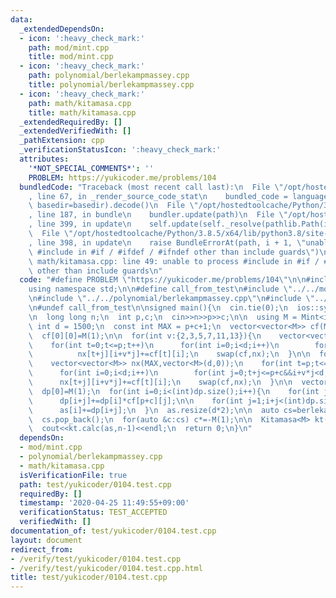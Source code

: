 ```yaml
---
data:
  _extendedDependsOn:
  - icon: ':heavy_check_mark:'
    path: mod/mint.cpp
    title: mod/mint.cpp
  - icon: ':heavy_check_mark:'
    path: polynomial/berlekampmassey.cpp
    title: polynomial/berlekampmassey.cpp
  - icon: ':heavy_check_mark:'
    path: math/kitamasa.cpp
    title: math/kitamasa.cpp
  _extendedRequiredBy: []
  _extendedVerifiedWith: []
  _pathExtension: cpp
  _verificationStatusIcon: ':heavy_check_mark:'
  attributes:
    '*NOT_SPECIAL_COMMENTS*': ''
    PROBLEM: https://yukicoder.me/problems/104
  bundledCode: "Traceback (most recent call last):\n  File \"/opt/hostedtoolcache/Python/3.8.5/x64/lib/python3.8/site-packages/onlinejudge_verify/documentation/build.py\"\
    , line 67, in _render_source_code_stat\n    bundled_code = language.bundle(stat.path,\
    \ basedir=basedir).decode()\n  File \"/opt/hostedtoolcache/Python/3.8.5/x64/lib/python3.8/site-packages/onlinejudge_verify/languages/cplusplus.py\"\
    , line 187, in bundle\n    bundler.update(path)\n  File \"/opt/hostedtoolcache/Python/3.8.5/x64/lib/python3.8/site-packages/onlinejudge_verify/languages/cplusplus_bundle.py\"\
    , line 399, in update\n    self.update(self._resolve(pathlib.Path(included), included_from=path))\n\
    \  File \"/opt/hostedtoolcache/Python/3.8.5/x64/lib/python3.8/site-packages/onlinejudge_verify/languages/cplusplus_bundle.py\"\
    , line 398, in update\n    raise BundleErrorAt(path, i + 1, \"unable to process\
    \ #include in #if / #ifdef / #ifndef other than include guards\")\nonlinejudge_verify.languages.cplusplus_bundle.BundleErrorAt:\
    \ math/kitamasa.cpp: line 49: unable to process #include in #if / #ifdef / #ifndef\
    \ other than include guards\n"
  code: "#define PROBLEM \"https://yukicoder.me/problems/104\"\n\n#include<bits/stdc++.h>\n\
    using namespace std;\n\n#define call_from_test\n#include \"../../mod/mint.cpp\"\
    \n#include \"../../polynomial/berlekampmassey.cpp\"\n#include \"../../math/kitamasa.cpp\"\
    \n#undef call_from_test\n\nsigned main(){\n  cin.tie(0);\n  ios::sync_with_stdio(0);\n\
    \n  long long n;\n  int p,c;\n  cin>>n>>p>>c;\n\n  using M = Mint<int>;\n\n  const\
    \ int d = 1500;\n  const int MAX = p+c+1;\n  vector<vector<M>> cf(MAX,vector<M>(d,0));\n\
    \  cf[0][0]=M(1);\n\n  for(int v:{2,3,5,7,11,13}){\n    vector<vector<M>> nx(MAX,vector<M>(d,0));\n\
    \    for(int t=0;t<=p;t++)\n      for(int i=0;i<d;i++)\n        for(int j=0;t+j<=p&&i+v*j<d;j++)\n\
    \          nx[t+j][i+v*j]+=cf[t][i];\n    swap(cf,nx);\n  }\n\n  for(int v:{4,6,8,9,10,12}){\n\
    \    vector<vector<M>> nx(MAX,vector<M>(d,0));\n    for(int t=p;t<=p+c;t++)\n\
    \      for(int i=0;i<d;i++)\n        for(int j=0;t+j<=p+c&&i+v*j<d;j++)\n    \
    \      nx[t+j][i+v*j]+=cf[t][i];\n    swap(cf,nx);\n  }\n\n  vector<M> dp(d*3,0),as(d*3,0);\n\
    \  dp[0]=M(1);\n  for(int i=0;i<(int)dp.size();i++){\n    for(int j=0;j<d&&i+j<(int)dp.size();j++)\n\
    \      dp[i+j]+=dp[i]*cf[p+c][j];\n\n    for(int j=1;i+j<(int)dp.size();j++)\n\
    \      as[i]+=dp[i+j];\n  }\n  as.resize(d*2);\n\n  auto cs=berlekamp_massey(as);\n\
    \  cs.pop_back();\n  for(auto &c:cs) c*=-M(1);\n\n  Kitamasa<M> kt(cs);\n  as.resize(cs.size());\n\
    \  cout<<kt.calc(as,n-1)<<endl;\n  return 0;\n}\n"
  dependsOn:
  - mod/mint.cpp
  - polynomial/berlekampmassey.cpp
  - math/kitamasa.cpp
  isVerificationFile: true
  path: test/yukicoder/0104.test.cpp
  requiredBy: []
  timestamp: '2020-04-25 11:49:55+09:00'
  verificationStatus: TEST_ACCEPTED
  verifiedWith: []
documentation_of: test/yukicoder/0104.test.cpp
layout: document
redirect_from:
- /verify/test/yukicoder/0104.test.cpp
- /verify/test/yukicoder/0104.test.cpp.html
title: test/yukicoder/0104.test.cpp
---
```

